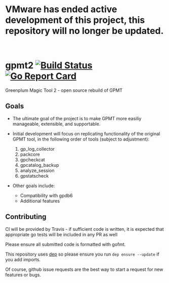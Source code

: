 <h1> VMware has ended active development of this project, this repository will no longer be updated.</h1><br>

# gpmt2  [![Build Status](https://travis-ci.org/pivotal-gss/gpmt2.svg?branch=master)](https://travis-ci.org/pivotal-gss/gpmt2)  [![Go Report Card](https://goreportcard.com/badge/github.com/pivotal-gss/gpmt2)](https://goreportcard.com/report/github.com/pivotal-gss/gpmt2)
Greenplum Magic Tool 2 - open source rebuild of GPMT


## Goals

- The ultimate goal of the project is to make GPMT more easiliy manageable, extensible, and supportable.
- Initial development will focus on replicating functionality of the original GPMT tool, in the following order of tools (subject to adjustment):
  1. gp_log_collector
  2. packcore
  3. gpcheckcat
  4. gpcatalog_backup
  5. analyze_session
  6. gpstatscheck
  
  
- Other goals include:
  - Compatibility with gpdb6
  - Additional features
  

## Contributing
CI will be provided by Travis - if sufficient code is written, it is expected that appropriate go tests will be included in any PR as well

Please ensure all submitted code is formatted with gofmt. 

This repository uses [dep](https://github.com/golang/dep) so please ensure you run `dep ensure --update` if you add imports. 



Of course, github issue requests are the best way to start a request for new features or bugs.

